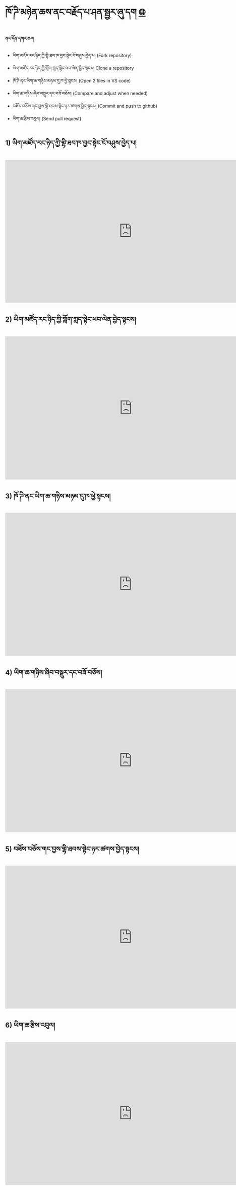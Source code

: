 # ཁོ་ཌི་མཉེན་ཆས་ནང་བརྗོད་པ་ཤན་སྦྱར་ཞུ་དག [ 🌐 ](en/mt/proofreading-alignment.md)

**ནང་དོན་དཀར་ཆག**

- ཡིག་མཛོད་རང་ཉིད་ཀྱི་གྷི་ཐབ་ཁ་བྱང་སྟེང་ངོ་བཤུས་བྱེད་པ། (Fork repository)
- ཡིག་མཛོད་རང་ཉིད་ཀྱི་གློག་ཀླད་སྟེང་ཕབ་ལེན་བྱེད་སྟངས། Clone a repository
- ཁོ་ཌི་ནང་ཡིག་ཆ་གཉིས་མཉམ་དུ་ཁ་ཕྱེ་སྟངས། (Open 2 files in VS code)
- ཡིག་ཆ་གཉིས་ཞིབ་བསྡུར་དང་བཟོ་བཅོས། (Compare and adjust when needed)
- བཟོས་བཅོས་གང་བྱས་གྷི་ཐབས་སྟེང་ཉར་ཚགས་བྱེད་སྟངས། (Commit and push to github)
- ཡིག་ཆ་རྩིས་འབུལ། (Send pull request)

## 1) ཡིག་མཛོད་རང་ཉིད་ཀྱི་གྷི་ཐབ་ཁ་བྱང་སྟེང་ངོ་བཤུས་བྱེད་པ།

<iframe width="802" height="452" src="https://www.youtube.com/embed/91NXzindnm4" title="01 TPW  (Create fork)" frameborder="0" allow="accelerometer; autoplay; clipboard-write; encrypted-media; gyroscope; picture-in-picture; web-share" allowfullscreen></iframe>

## 2) ཡིག་མཛོད་རང་ཉིད་ཀྱི་གློག་ཀླད་སྟེང་ཕབ་ལེན་བྱེད་སྟངས།

<iframe width="804" height="453" src="https://www.youtube.com/embed/vepFpTYaDoA?list=PLr4lRhE-vqKBYWu0rRwRyq_IWeOf1LTHw" title="02 TPW (Cloning)" frameborder="0" allow="accelerometer; autoplay; clipboard-write; encrypted-media; gyroscope; picture-in-picture; web-share" allowfullscreen></iframe>

## 3) ཁོ་ཌི་ནང་ཡིག་ཆ་གཉིས་མཉམ་དུ་ཁ་ཕྱེ་སྟངས།

<iframe width="802" height="452" src="https://www.youtube.com/embed/-k9WmGsHdkc" title="03 TPW (Open in VScode)" frameborder="0" allow="accelerometer; autoplay; clipboard-write; encrypted-media; gyroscope; picture-in-picture; web-share" allowfullscreen></iframe>

## 4) ཡིག་ཆ་གཉིས་ཞིབ་བསྡུར་དང་བཟོ་བཅོས།

<iframe width="802" height="452" src="https://www.youtube.com/embed/naGuVEfRN9Q" title="04 TPW (Compare and adjust)" frameborder="0" allow="accelerometer; autoplay; clipboard-write; encrypted-media; gyroscope; picture-in-picture; web-share" allowfullscreen></iframe>

## 5) བཟོས་བཅོས་གང་བྱས་གྷི་ཐབས་སྟེང་ཉར་ཚགས་བྱེད་སྟངས།

<iframe width="802" height="452" src="https://www.youtube.com/embed/IbCSgl3lnig" title="05TPW (Commit and push)" frameborder="0" allow="accelerometer; autoplay; clipboard-write; encrypted-media; gyroscope; picture-in-picture; web-share" allowfullscreen></iframe>

## 6) ཡིག་ཆ་རྩིས་འབུལ།

<iframe width="802" height="452" src="https://www.youtube.com/embed/KcQdxMxyuKw" title="06 TPW (Pull request)" frameborder="0" allow="accelerometer; autoplay; clipboard-write; encrypted-media; gyroscope; picture-in-picture; web-share" allowfullscreen></iframe>

